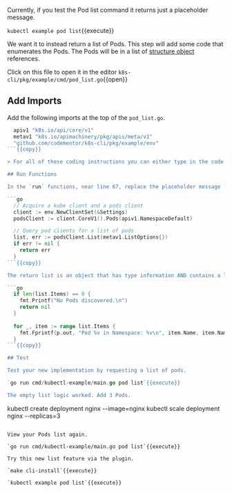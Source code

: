 Currently, if you test the Pod list command it returns just a placeholder message.

`kubectl example pod list`{{execute}}

 We want it to instead return a list of Pods. This step will add some code that enumerates the Pods. The Pods will be in a list of [structure object](https://www.golangprograms.com/go-language/struct.html) references.

Click on this file to open it in the editor `k8s-cli/pkg/example/cmd/pod_list.go`{{open}}

## Add Imports

Add the following imports at the top of the `pod_list.go`.

```go
  apiv1 "k8s.io/api/core/v1"
  metav1 "k8s.io/apimachinery/pkg/apis/meta/v1"
  "github.com/codementor/k8s-cli/pkg/example/env"
```{{copy}}

> For all of these coding instructions you can either type in the code (best way to learn) or click on the `Copy to Clipboard` icon button right after the code snippet. The code will be copied to your clipboard then you can paste it into the source files on the right.

## Run Functions

In the `run` functions, near line 67, replace the placeholder message `fmt.Printf("add pod list code using direct object references\n")` with the following:

```go
  // Acquire a kube client and a pods client
  client := env.NewClientSet(&Settings)
  podsClient := client.CoreV1().Pods(apiv1.NamespaceDefault)

  // Query pod clients for a list of pods
  list, err := podsClient.List(metav1.ListOptions{})
  if err != nil {
    return err
  }
```{{copy}}

The return list is an object that has type information AND contains a list of the objects we are interested in. This is a common pattern in Kubernetes object access. Next, append this additional code that checks to see if there are any objects and prints a line for each Pod found.

```go
  if len(list.Items) == 0 {
    fmt.Printf("No Pods discovered.\n")
    return nil
  }
  
  for _, item := range list.Items {
    fmt.Fprintf(p.out, "Pod %v in Namespace: %v\n", item.Name, item.Namespace)
  }
```{{copy}}

## Test

Test your new implementation by requesting a list of pods.

`go run cmd/kubectl-example/main.go pod list`{{execute}}

The empty list logic worked. Add 3 Pods.

```
kubectl create deployment nginx --image=nginx
kubectl scale deployment nginx --replicas=3
```{{execute}}

View your Pods list again.

`go run cmd/kubectl-example/main.go pod list`{{execute}}

Try this new list feature via the plugin.

`make cli-install`{{execute}}

`kubectl example pod list`{{execute}}
